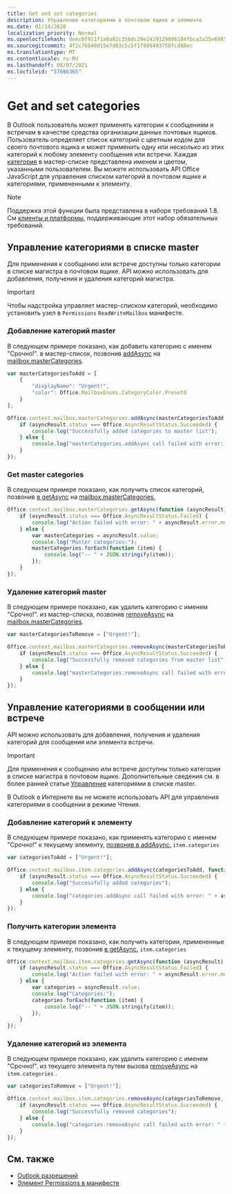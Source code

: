 ```yaml
---
title: Get and set categories
description: Управление категориями в почтовом ящике и элементе
ms.date: 01/14/2020
localization_priority: Normal
ms.openlocfilehash: deec0f911f1a9a82c356dc29e2429329806184fbca3a25e6985219a0e87244fa
ms.sourcegitcommit: 4f2c76b48d15e7d03c5c5f1f809493758fcd88ec
ms.translationtype: MT
ms.contentlocale: ru-RU
ms.lasthandoff: 08/07/2021
ms.locfileid: "57086365"
---
```

# <a name="get-and-set-categories"></a>Get and set categories

В Outlook пользователь может применять категории к сообщениям и встречам в качестве средства организации данных почтовых ящиков. Пользователь определяет список категорий с цветным кодом для своего почтового ящика и может применить одну или несколько из этих категорий к любому элементу сообщения или встречи. Каждая [категория](/javascript/api/outlook/office.categorydetails) в мастер-списке представлена именем и цветом, [](/javascript/api/outlook/office.mailboxenums.categorycolor) указанными пользователем. Вы можете использовать API Office JavaScript для управления списком категорий в почтовом ящике и категориями, примененными к элементу.

> [!NOTE]
> Поддержка этой функции была представлена в наборе требований 1.8. См [клиенты и платформы](../reference/requirement-sets/outlook-api-requirement-sets.md#requirement-sets-supported-by-exchange-servers-and-outlook-clients), поддерживающие этот набор обязательных требований.

## <a name="manage-categories-in-the-master-list"></a>Управление категориями в списке master

Для применения к сообщению или встрече доступны только категории в списке магистра в почтовом ящике. API можно использовать для добавления, получения и удаления категорий магистра.

> [!IMPORTANT]
> Чтобы надстройка управляет мастер-списком категорий, необходимо установить узел в `Permissions` `ReadWriteMailbox` манифесте.

### <a name="add-master-categories"></a>Добавление категорий master

В следующем примере показано, как добавить категорию с именем "Срочно!". в мастер-список, позвонив [addAsync](/javascript/api/outlook/office.mastercategories#addAsync_categories__options__callback_) на [mailbox.masterCategories](/javascript/api/outlook/office.mailbox#masterCategories).

```js
var masterCategoriesToAdd = [
    {
        "displayName": "Urgent!",
        "color": Office.MailboxEnums.CategoryColor.Preset0
    }
];

Office.context.mailbox.masterCategories.addAsync(masterCategoriesToAdd, function (asyncResult) {
    if (asyncResult.status === Office.AsyncResultStatus.Succeeded) {
        console.log("Successfully added categories to master list");
    } else {
        console.log("masterCategories.addAsync call failed with error: " + asyncResult.error.message);
    }
});
```

### <a name="get-master-categories"></a>Get master categories

В следующем примере показано, как получить список категорий, позвонив [в getAsync](/javascript/api/outlook/office.mastercategories#getAsync_options__callback_) на [mailbox.masterCategories.](/javascript/api/outlook/office.mailbox#masterCategories)

```js
Office.context.mailbox.masterCategories.getAsync(function (asyncResult) {
    if (asyncResult.status === Office.AsyncResultStatus.Failed) {
        console.log("Action failed with error: " + asyncResult.error.message);
    } else {
        var masterCategories = asyncResult.value;
        console.log("Master categories:");
        masterCategories.forEach(function (item) {
            console.log("-- " + JSON.stringify(item));
        });
    }
});
```

### <a name="remove-master-categories"></a>Удаление категорий master

В следующем примере показано, как удалить категорию с именем "Срочно!". из мастер-списка, позвонив [removeAsync](/javascript/api/outlook/office.mastercategories#removeAsync_categories__options__callback_) на [mailbox.masterCategories](/javascript/api/outlook/office.mailbox#masterCategories).

```js
var masterCategoriesToRemove = ["Urgent!"];

Office.context.mailbox.masterCategories.removeAsync(masterCategoriesToRemove, function (asyncResult) {
    if (asyncResult.status === Office.AsyncResultStatus.Succeeded) {
        console.log("Successfully removed categories from master list");
    } else {
        console.log("masterCategories.removeAsync call failed with error: " + asyncResult.error.message);
    }
});
```

## <a name="manage-categories-on-a-message-or-appointment"></a>Управление категориями в сообщении или встрече

API можно использовать для добавления, получения и удаления категорий для сообщения или элемента встречи.

> [!IMPORTANT]
> Для применения к сообщению или встрече доступны только категории в списке магистра в почтовом ящике. Дополнительные сведения см. в более ранней статье [Управление](#manage-categories-in-the-master-list) категориями в списке master.
>
> В Outlook в Интернете вы не можете использовать API для управления категориями в сообщении в режиме Чтения.

### <a name="add-categories-to-an-item"></a>Добавление категорий к элементу

В следующем примере показано, как применять категорию с именем "Срочно!" к текущему элементу, [позвонив в addAsync.](/javascript/api/outlook/office.categories#addAsync_categories__options__callback_) `item.categories`

```js
var categoriesToAdd = ["Urgent!"];

Office.context.mailbox.item.categories.addAsync(categoriesToAdd, function (asyncResult) {
    if (asyncResult.status === Office.AsyncResultStatus.Succeeded) {
        console.log("Successfully added categories");
    } else {
        console.log("categories.addAsync call failed with error: " + asyncResult.error.message);
    }
});
```

### <a name="get-an-items-categories"></a>Получить категории элемента

В следующем примере показано, как получить категории, примененные к текущему элементу, позвонив [в getAsync.](/javascript/api/outlook/office.categories#getAsync_options__callback_) `item.categories`

```js
Office.context.mailbox.item.categories.getAsync(function (asyncResult) {
    if (asyncResult.status === Office.AsyncResultStatus.Failed) {
        console.log("Action failed with error: " + asyncResult.error.message);
    } else {
        var categories = asyncResult.value;
        console.log("Categories:");
        categories.forEach(function (item) {
            console.log("-- " + JSON.stringify(item));
        });
    }
});
```

### <a name="remove-categories-from-an-item"></a>Удаление категорий из элемента

В следующем примере показано, как удалить категорию с именем "Срочно!". из текущего элемента путем вызова [removeAsync](/javascript/api/outlook/office.categories#removeAsync_categories__options__callback_) на `item.categories` .

```js
var categoriesToRemove = ["Urgent!"];

Office.context.mailbox.item.categories.removeAsync(categoriesToRemove, function (asyncResult) {
    if (asyncResult.status === Office.AsyncResultStatus.Succeeded) {
        console.log("Successfully removed categories");
    } else {
        console.log("categories.removeAsync call failed with error: " + asyncResult.error.message);
    }
});
```

## <a name="see-also"></a>См. также

- [Outlook разрешений](understanding-outlook-add-in-permissions.md)
- [Элемент Permissions в манифесте](../reference/manifest/permissions.md)
